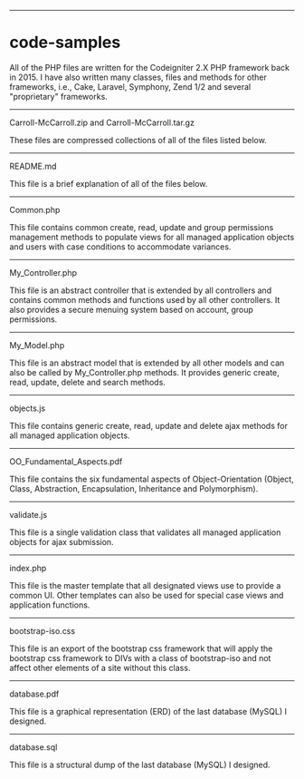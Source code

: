 *************************
# code-samples

All of the PHP files are written for the Codeigniter 2.X PHP framework back in 2015. I have also written many classes, files and methods for other frameworks, i.e., Cake, Laravel, Symphony, Zend 1/2 and several "proprietary" frameworks. 

*************************
Carroll-McCarroll.zip and Carroll-McCarroll.tar.gz

These files are compressed collections of all of the files listed below.

*************************
README.md

This file is a brief explanation of all of the files below.

*************************
Common.php

This file contains common create, read, update and group permissions management methods to populate views for all managed application objects and users with case conditions to accommodate variances.

*************************
My_Controller.php

This file is an abstract controller that is extended by all controllers and contains common methods and functions used by all other controllers. It also provides a secure menuing system based on account, group permissions.

*************************
My_Model.php

This file is an abstract model that is extended by all other models and can also be called by My_Controller.php methods. It provides generic create, read, update, delete and search methods.

*************************
objects.js

This file contains generic create, read, update and delete ajax methods for all managed application objects.

*************************
OO_Fundamental_Aspects.pdf

This file contains the six fundamental aspects of Object-Orientation (Object, Class, Abstraction, Encapsulation, Inheritance and Polymorphism).

*************************
validate.js

This file is a single validation class that validates all managed application objects for ajax submission.

*************************
index.php

This file is the master template that all designated views use to provide a common UI. Other templates can also be used for special case views and application functions.

*************************
bootstrap-iso.css

This file is an export of the bootstrap css framework that will apply the bootstrap css framework to DIVs with a class of bootstrap-iso and not affect other elements of a site without this class.

*************************
database.pdf

This file is a graphical representation (ERD) of the last database (MySQL) I designed.

*************************
database.sql

This file is a structural dump of the last database (MySQL) I designed.

